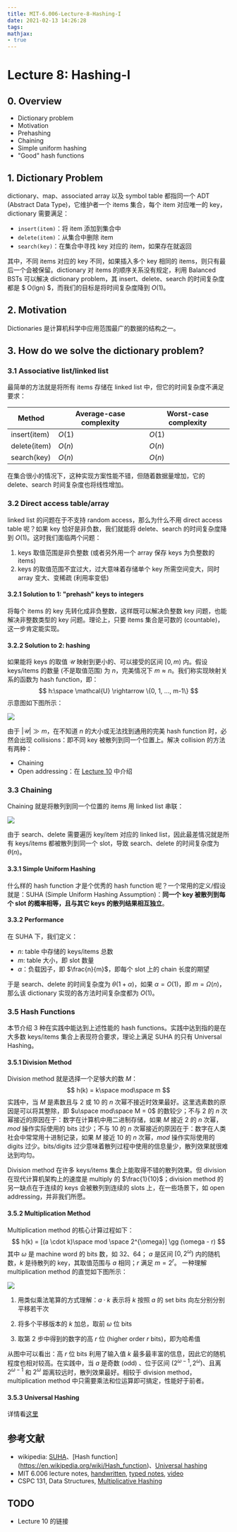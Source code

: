 ```yaml
---
title: MIT-6.006-Lecture-8-Hashing-I
date: 2021-02-13 14:26:28
tags:
mathjax:
- true
---
```


# Lecture 8: Hashing-I

## 0. Overview

* Dictionary problem
* Motivation
* Prehashing
* Chaining
* Simple uniform hashing
* "Good" hash functions

## 1. Dictionary Problem

dictionary、map、associated array 以及 symbol table 都指同一个 ADT (Abstract Data Type)，它维护者一个 items 集合，每个 item 对应唯一的 key，dictionary 需要满足：

* `insert(item)`：将 item 添加到集合中
* `delete(item)`：从集合中删除 item
* `search(key)`：在集合中寻找 key 对应的 item，如果存在就返回

其中，不同 items 对应的 key 不同，如果插入多个 key 相同的 items，则只有最后一个会被保留。dictionary 对 items 的顺序关系没有规定，利用 Balanced BSTs 可以解决 dictionary problem，其 insert、delete、search 的时间复杂度都是 $ O(lgn) $，而我们的目标是将时间复杂度降到 $O(1)$。

## 2. Motivation

Dictionaries 是计算机科学中应用范围最广的数据的结构之一。

## 3. How do we solve the dictionary problem?

### 3.1 Associative list/linked list

最简单的方法就是将所有 items 存储在 linked list 中，但它的时间复杂度不满足要求：

| Method       | Average-case complexity | Worst-case complexity |
| ------------ | ----------------------- | --------------------- |
| insert(item) | $O(1)$                  | $O(1)$                |
| delete(item) | $O(n)$                  | $O(n)$                |
| search(key)  | $O(n)$                  | $O(n)$                |

在集合很小的情况下，这种实现方案性能不错，但随着数据量增加，它的 delete、search 时间复杂度也将线性增加。

### 3.2 Direct access table/array

linked list 的问题在于不支持 random access，那么为什么不用 direct access table 呢？如果 key 恰好是非负数，我们就能将 delete、search 的时间复杂度降到 $O(1)$。这时我们面临两个问题：

1. keys 取值范围是非负整数 (或者另外用一个 array 保存 keys 为负整数的 items)
2. keys 的取值范围不宜过大，过大意味着存储单个 key 所需空间变大，同时 array 变大、变稀疏 (利用率变低)

#### 3.2.1 Solution to 1: "prehash" keys to integers

将每个 items 的 key 先转化成非负整数，这样既可以解决负整数 key 问题，也能解决非整数类型的 key 问题。理论上，只要 items 集合是可数的 (countable)，这一步肯定能实现。

#### 3.2.2 Solution to 2: hashing

如果能将 keys 的取值 $\mathcal{U}$ 映射到更小的、可以接受的区间 $[0, m)$ 内。假设 keys/items 的数量 (不是取值范围) 为 $n$，完美情况下 $m \approx n$。我们称实现映射关系的函数为 hash function，即：
$$
h:\space \mathcal{U} \rightarrow \{0, 1, ..., m-1\}
$$
示意图如下图所示：

![](./mapping-keys-to-a-table.png)

由于 $|\mathcal{U}| \gg m$，在不知道 $n$ 的大小或无法找到通用的完美 hash function 时，必然会出现 collisions：即不同 key 被散列到同一个位置上。解决 collision 的方法有两种：

* Chaining
* Open addressing：在 [Lecture 10](TODO) 中介绍

### 3.3 Chaining

Chaining 就是将散列到同一个位置的 items 用 linked list 串联：

![](./chaining.png)

由于 search、delete 需要遍历 key/item 对应的 linked list，因此最差情况就是所有 keys/items 都被散列到同一个 slot，导致 search、delete 的时间复杂度为 $\theta(n)$。

#### 3.3.1 Simple Uniform Hashing

什么样的 hash function 才是个优秀的 hash function 呢？一个常用的定义/假设就是：SUHA (Simple Uniform Hashing Assumption)：**同一个 key 被散列到每个 slot 的概率相等，且与其它 keys 的散列结果相互独立**。

#### 3.3.2 Performance

在 SUHA 下，我们定义：

* $n$: table 中存储的 keys/items 总数
* $m$: table 大小，即 slot 数量
* $\alpha$：负载因子，即 $\frac{n}{m}$，即每个 slot 上的 chain 长度的期望

于是 search、delete 的时间复杂度为 $\theta(1 + \alpha)$，如果 $\alpha = O(1)$，即 $m = \Omega(n)$，那么该 dictionary 实现的各方法时间复杂度都为 $O(1)$。

### 3.5 Hash Functions

本节介绍 3 种在实践中能达到上述性能的 hash functions。实践中达到指的是在大多数 keys/items 集合上表现符合要求，理论上满足 SUHA 的只有 Universal Hashing。

#### 3.5.1 Division Method

Division method 就是选择一个足够大的数 $M$：
$$
h(k) = k\space mod\space m
$$
实践中，当 $M$ 是素数且与 2 或 10 的 $n$ 次幂不接近时效果最好。这里选素数的原因是可以将其整除，即 $u\space mod\space M = 0$ 的数较少；不与 2 的 $n$ 次幂接近的原因在于：数字在计算机中用二进制存储，如果 $M$ 接近 2 的 $n$ 次幂，$mod$ 操作实际使用的 bits 过少；不与 10 的 $n$ 次幂接近的原因在于：数字在人类社会中常常用十进制记录，如果 $M$ 接近 10 的 $n$ 次幂，$mod$ 操作实际使用的 digits 过少。bits/digits 过少意味着散列过程中使用的信息量少，散列效果就很难达到均匀。

Division method 在许多 keys/items 集合上能取得不错的散列效果。但 division 在现代计算机架构上的速度是 multiply 的 $\frac{1}{10}$；division method 的另一缺点在于连续的 keys 会被散列到连续的 slots 上，在一些场景下，如 open addressing，并非我们所愿。

#### 3.5.2 Multiplication Method

Multiplication method 的核心计算过程如下：
$$
h(k) = [(a \cdot k)\space mod \space 2^{\omega}] \gg (\omega - r)
$$
其中 $\omega$ 是 machine word 的 bits 数，如 32、64； $a$ 是区间 $[0, 2^{\omega})$ 内的随机数，$k$ 是待散列的 key，其取值范围与 $a$ 相同；$r$ 满足 $m = 2^r$。 一种理解 multiplication method 的直觉如下图所示：

![](./multiplication-method.png)

1. 用类似乘法笔算的方式理解：$a \cdot k$ 表示将 $k$ 按照 $a$ 的 set bits 向左分别分别平移若干次

2. 将多个平移版本的 $k$ 加总，取前 $\omega$ 位 bits
3. 取第 2 步中得到的数字的高 $r$ 位 (higher order $r$ bits)，即为哈希值

从图中可以看出：高 $r$ 位 bits 利用了输入值 $k$ 最多最丰富的信息，因此它的随机程度也相对较高。在实践中，当 $a$ 是奇数 (odd) 、位于区间 $(2^{\omega - 1}, 2^{\omega})$、且离 $2^{\omega-1}$ 和 $2^{\omega}$ 距离较远时，散列效果最好。相较于 division method，multiplication method 中只需要乘法和位运算即可搞定，性能好于前者。

#### 3.5.3 Universal Hashing

详情看[这里](../../MIT-6-046J/Lecture-8-Hashing)

## 参考文献

* wikipedia: [SUHA](https://en.wikipedia.org/wiki/SUHA_(computer_science))、[Hash function](https://en.wikipedia.org/wiki/Hash_function)、[Universal hashing](https://en.wikipedia.org/wiki/Universal_hashing)
* MIT 6.006 lecture notes, [handwritten](https://ocw.mit.edu/courses/electrical-engineering-and-computer-science/6-006-introduction-to-algorithms-fall-2011/lecture-videos/MIT6_006F11_lec08_orig.pdf), [typed notes](https://ocw.mit.edu/courses/electrical-engineering-and-computer-science/6-006-introduction-to-algorithms-fall-2011/lecture-videos/MIT6_006F11_lec08.pdf), [video](https://ocw.mit.edu/courses/electrical-engineering-and-computer-science/6-006-introduction-to-algorithms-fall-2011/lecture-videos/lecture-8-hashing-with-chaining/)
* CSPC 131, Data Structures, [Multiplicative Hashing](https://www.youtube.com/watch?v=BmKMzAt2Gjc&list=PLqODvuetmZCT1sN3Vd0vwvHeJPa3vSrC9&index=68)

## TODO

* Lecture 10 的链接





